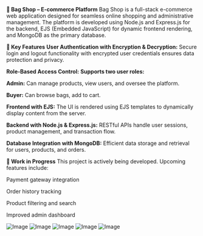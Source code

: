 **👜 Bag Shop – E-commerce Platform**
Bag Shop is a full-stack e-commerce web application designed for seamless online shopping and administrative management. The platform is developed using Node.js and Express.js for the backend, EJS (Embedded JavaScript) for dynamic frontend rendering, and MongoDB as the primary database.

**🔐 Key Features**
**User Authentication with Encryption & Decryption:**
Secure login and logout functionality with encrypted user credentials ensures data protection and privacy.

**Role-Based Access Control:**
**Supports two user roles:**

**Admin:** Can manage products, view users, and oversee the platform.

**Buyer:** Can browse bags, add to cart.

**Frontend with EJS:**
The UI is rendered using EJS templates to dynamically display content from the server.

**Backend with Node.js & Express.js:**
RESTful APIs handle user sessions, product management, and transaction flow.

**Database Integration with MongoDB:**
Efficient data storage and retrieval for users, products, and orders.

**🚧 Work in Progress**
This project is actively being developed. Upcoming features include:

Payment gateway integration

Order history tracking

Product filtering and search

Improved admin dashboard


![Image](https://github.com/user-attachments/assets/3aa53636-1690-4f90-9e52-7560cf2c7196)
![Image](https://github.com/user-attachments/assets/21be924d-244d-4ae9-8fab-7c58bbcc91f0)
![Image](https://github.com/user-attachments/assets/6f2566fc-120e-4cc2-bbaa-8e56ddfbf99f)
![Image](https://github.com/user-attachments/assets/9db34755-a4f0-4004-9c77-c2039c02efa8)
![Image](https://github.com/user-attachments/assets/7632fa27-2b76-4dcf-9f15-8aad7cfdb408)
